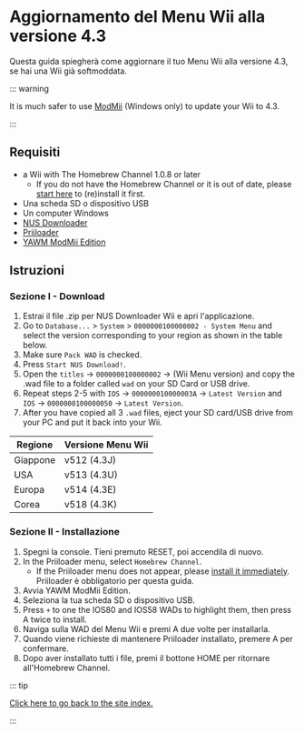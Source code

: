 # Aggiornamento del Menu Wii alla versione 4.3

Questa guida spiegherà come aggiornare il tuo Menu Wii alla versione 4.3, se hai una Wii già softmoddata.

::: warning

It is much safer to use [ModMii](modmii) (Windows only) to update your Wii to 4.3.

:::

## Requisiti

- a Wii with The Homebrew Channel 1.0.8 or later
  - If you do not have the Homebrew Channel or it is out of date, please [start here](get-started) to (re)install it first.
- Una scheda SD o dispositivo USB
- Un computer Windows
- [NUS Downloader](https://github.com/WiiDatabase/nusdownloader/releases/latest)
- [Priiloader](priiloader)
- [YAWM ModMii Edition](https://oscwii.org/library/app/yawmme)

## Istruzioni

### Sezione I - Download

1. Estrai il file .zip per NUS Downloader Wii e apri l'applicazione.
2. Go to `Database...` > `System` > `0000000100000002 - System Menu` and select the version corresponding to your region as shown in the table below.
3. Make sure `Pack WAD` is checked.
4. Press `Start NUS Download!`.
5. Open the `titles` -> `0000000100000002` -> (Wii Menu version) and copy the .wad file to a folder called `wad` on your SD Card or USB drive.
6. Repeat steps 2-5 with `IOS` -> `000000010000003A` -> `Latest Version` and `IOS` -> `0000000100000050` -> `Latest Version`.
7. After you have copied all 3 `.wad` files, eject your SD card/USB drive from your PC and put it back into your Wii.

| Regione  | Versione Menu Wii                              |
| -------- | ---------------------------------------------- |
| Giappone | v512 (4.3J) |
| USA      | v513 (4.3U) |
| Europa   | v514 (4.3E) |
| Corea    | v518 (4.3K) |

### Sezione II - Installazione

1. Spegni la console. Tieni premuto RESET, poi accendila di nuovo.
2. In the Priiloader menu, select `Homebrew Channel`.
   - If the Priiloader menu does not appear, please [install it immediately](priiloader). Priiloader è obbligatorio per questa guida.
3. Avvia YAWM ModMii Edition.
4. Seleziona la tua scheda SD o dispositivo USB.
5. Press `+` to one the IOS80 and IOS58 WADs to highlight them, then press A twice to install.
6. Naviga sulla WAD del Menu Wii e premi A due volte per installarla.
7. Quando viene richieste di mantenere Priiloader installato, premere A per confermare.
8. Dopo aver installato tutti i file, premi il bottone HOME per ritornare all'Homebrew Channel.

::: tip

[Click here to go back to the site index.](site-navigation)

:::
